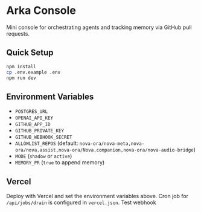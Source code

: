 # Arka Console

Mini console for orchestrating agents and tracking memory via GitHub pull requests.

## Quick Setup

```bash
npm install
cp .env.example .env
npm run dev
```

## Environment Variables

- `POSTGRES_URL`
- `OPENAI_API_KEY`
- `GITHUB_APP_ID`
- `GITHUB_PRIVATE_KEY`
- `GITHUB_WEBHOOK_SECRET`
- `ALLOWLIST_REPOS` (default: `nova-ora/nova-meta,nova-ora/nova.assist,nova-ora/Nova.companion,nova-ora/nova-audio-bridge`)
- `MODE` (`shadow` or `active`)
- `MEMORY_PR` (`true` to append memory)

## Vercel

Deploy with Vercel and set the environment variables above. Cron job for `/api/jobs/drain` is configured in `vercel.json`.
Test webhook
